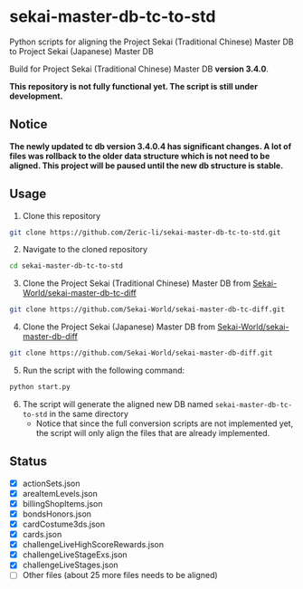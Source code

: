 # sekai-master-db-tc-to-std

Python scripts for aligning the Project Sekai (Traditional Chinese) Master DB to Project Sekai (Japanese) Master DB

Build for Project Sekai (Traditional Chinese) Master DB **version 3.4.0**.

**This repository is not fully functional yet. The script is still under development.**

## Notice

**The newly updated tc db version 3.4.0.4 has significant changes. A lot of files was rollback to the older data structure which is not need to be aligned. This project will be paused until the new db structure is stable.**

## Usage

1. Clone this repository
```bash
git clone https://github.com/Zeric-li/sekai-master-db-tc-to-std.git
```
2. Navigate to the cloned repository
```bash
cd sekai-master-db-tc-to-std
```
3. Clone the Project Sekai (Traditional Chinese) Master DB from [Sekai-World/sekai-master-db-tc-diff](https://github.com/Sekai-World/sekai-master-db-tc-diff)
```bash 
git clone https://github.com/Sekai-World/sekai-master-db-tc-diff.git
```
4. Clone the Project Sekai (Japanese) Master DB from [Sekai-World/sekai-master-db-diff](https://github.com/Sekai-World/sekai-master-db-diff)
```bash 
git clone https://github.com/Sekai-World/sekai-master-db-diff.git
```
5. Run the script with the following command:
```bash
python start.py
```
6. The script will generate the aligned new DB named `sekai-master-db-tc-to-std` in the same directory
   - Notice that since the full conversion scripts are not implemented yet, the script will only align the files that are already implemented.

## Status

- [x] actionSets.json
- [x] areaItemLevels.json
- [x] billingShopItems.json
- [x] bondsHonors.json
- [x] cardCostume3ds.json
- [x] cards.json
- [x] challengeLiveHighScoreRewards.json
- [x] challengeLiveStageExs.json
- [x] challengeLiveStages.json
- [ ] Other files (about 25 more files needs to be aligned)

